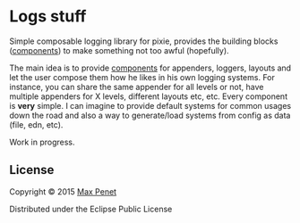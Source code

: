 # Logs stuff

Simple composable logging library for pixie, provides the building
blocks ([components](https://github.com/mpenet/component)) to make
something not too awful (hopefully).

The main idea is to provide
[components](https://github.com/mpenet/component) for appenders,
loggers, layouts and let the user compose them how he likes in his own
logging systems. For instance, you can share the same appender for all
levels or not, have multiple appenders for X levels, different layouts
etc, etc. Every component is **very** simple. I can imagine to provide
default systems for common usages down the road and also a way to
generate/load systems from config as data (file, edn, etc).

Work in progress.

## License

Copyright © 2015 [Max Penet](https://twitter.com/mpenet)

Distributed under the Eclipse Public License
